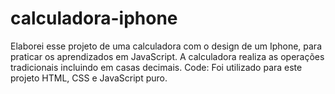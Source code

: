 # calculadora-iphone
Elaborei esse projeto de uma calculadora com o design de um Iphone, para praticar os aprendizados em JavaScript. 
A calculadora realiza as operações tradicionais incluindo em casas decimais. 
Code: Foi utilizado para este projeto HTML, CSS e JavaScript puro.
